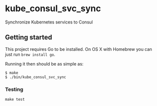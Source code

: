 # kube_consul_svc_sync

Synchronize Kubernetes services to Consul

## Getting started

This project requires Go to be installed. On OS X with Homebrew you can just run `brew install go`.

Running it then should be as simple as:

```console
$ make
$ ./bin/kube_consul_svc_sync
```

### Testing

``make test``